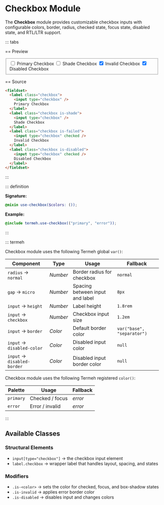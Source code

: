 # Checkbox Module

The **Checkbox** module provides customizable checkbox inputs with configurable colors, border, radius, checked state, focus state, disabled state, and RTL/LTR support.

::: tabs

== Preview

<!-- markdownlint-disable MD033 -->
<Preview height="2.5rem">
  <fieldset>
    <label class="checkbox">
      <input type="checkbox" />
      Primary Checkbox
    </label>
    <label class="checkbox is-shade">
      <input type="checkbox" />
      Shade Checkbox
    </label>
    <label class="checkbox is-failed">
      <input type="checkbox" checked />
      Invalid Checkbox
    </label>
    <label class="checkbox is-disabled">
      <input type="checkbox" checked />
      Disabled Checkbox
    </label>
  </fieldset>
</Preview>
<!-- markdownlint-enable MD033 -->

== Source

```html
<fieldset>
  <label class="checkbox">
    <input type="checkbox" />
    Primary Checkbox
  </label>
  <label class="checkbox is-shade">
    <input type="checkbox" />
    Shade Checkbox
  </label>
  <label class="checkbox is-failed">
    <input type="checkbox" checked />
    Invalid Checkbox
  </label>
  <label class="checkbox is-disabled">
    <input type="checkbox" checked />
    Disabled Checkbox
  </label>
</fieldset>
```

:::

::: definition

**Signature:**

```scss
@mixin use-checkbox($colors: ());
```

**Example:**

```scss
@include termeh.use-checkbox(("primary", "error"));
```

:::

::: termeh

Checkbox module uses the following Termeh global `var()`:

| Component                   | Type     | Usage                           | Fallback                   |
| --------------------------- | -------- | ------------------------------- | -------------------------- |
| `radius` → `normal`         | _Number_ | Border radius for checkbox      | `normal`                   |
| `gap` → `micro`             | _Number_ | Spacing between input and label | `8px`                      |
| `input` → `height`          | _Number_ | Label height                    | `1.8rem`                   |
| `input` → `checkbox`        | _Number_ | Checkbox input size             | `1.2em`                    |
| `input` → `border`          | _Color_  | Default border color            | `var("base", "separator")` |
| `input` → `disabled-color`  | _Color_  | Disabled input color            | `null`                     |
| `input` → `disabled-border` | _Color_  | Disabled input border color     | `null`                     |

Checkbox module uses the following Termeh registered `color()`:

| Palette   | Usage           | Fallback |
| --------- | --------------- | -------- |
| `primary` | Checked / focus | _error_  |
| `error`   | Error / invalid | _error_  |

:::

## Available Classes

### Structural Elements

- `input[type="checkbox"]` → the checkbox input element
- `label.checkbox` → wrapper label that handles layout, spacing, and states

### Modifiers

- `.is-<color>` → sets the color for checked, focus, and box-shadow states
- `.is-invalid` → applies error border color
- `.is-disabled` → disables input and changes colors
